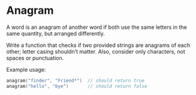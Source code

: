 # Anagram

A word is an anagram of another word if both use the same letters in the same quantity, but arranged differently.

Write a function that checks if two provided strings are anagrams of each other; letter casing shouldn’t matter. Also, consider only characters, not spaces or punctuation.

Example usage:

```cpp
anagram("finder", "Friend*")  // should return true
anagram("hello", "bye")       // should return false
```

